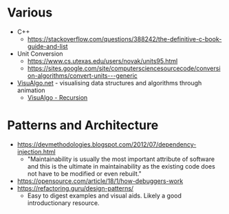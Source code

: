 # Various

- C++
  - https://stackoverflow.com/questions/388242/the-definitive-c-book-guide-and-list
- Unit Conversion
  - https://www.cs.utexas.edu/users/novak/units95.html
  - https://sites.google.com/site/computersciencesourcecode/conversion-algorithms/convert-units---generic  
- [VisuAlgo.net](https://visualgo.net/en) - visualising data structures and algorithms through animation
  - [VisuAlgo - Recursion](https://visualgo.net/en/recursion?slide=1)

# Patterns and Architecture

- https://devmethodologies.blogspot.com/2012/07/dependency-injection.html
  - "Maintainability is usually the most important attribute of software and this is the ultimate in maintainability as the existing code does not have to be modified or even rebuilt."
- https://opensource.com/article/18/1/how-debuggers-work
- https://refactoring.guru/design-patterns/
  - Easy to digest examples and visual aids. Likely a good introductionary resource. 
